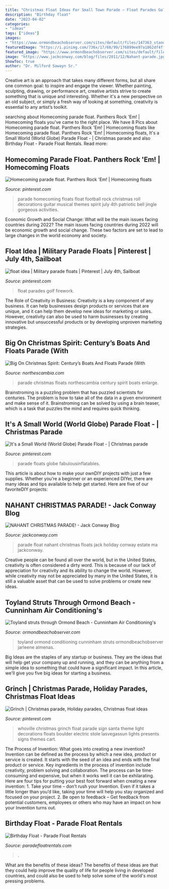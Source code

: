 ```yaml
---
title: "Christmas Float Ideas For Small Town Parade ~ Float Parades Golf Firework"
description: "Birthday float"
date: "2023-04-02"
categories:
- "ideas"
tags: ["ideas"]
images:
- "https://www.ormondbeachobserver.com/sites/default/files/147363_standard.jpeg"
featuredImage: "https://i.pinimg.com/736x/17/68/99/176899ee97a1862df4fff4bc07e1d202.jpg"
featured_image: "https://www.ormondbeachobserver.com/sites/default/files/147363_standard.jpeg"
image: "https://www.jackconway.com/blog/files/2011/12/Nahant-parade.jpg"
ShowToc: true
author: "Dr. Milford Sawayn Sr."
---
```



Creative art is an approach that takes many different forms, but all share one common goal: to inspire and engage the viewer. Whether painting, sculpting, drawing, or performance art, creative artists strive to create something that is unique and interesting. Whether it's a new perspective on an old subject, or simply a fresh way of looking at something, creativity is essential to any artist’s toolkit.

	

		
searching about Homecoming parade float. Panthers Rock &#039;Em! | Homecoming floats you've came to the right place. We have 8 Pics about Homecoming parade float. Panthers Rock &#039;Em! | Homecoming floats like Homecoming parade float. Panthers Rock &#039;Em! | Homecoming floats, It&#039;s a Small World (World Globe) Parade Float - | Christmas parade and also Birthday Float - Parade Float Rentals. Read more:
		
    
## Homecoming Parade Float. Panthers Rock &#039;Em! | Homecoming Floats

<img loading=lazy src="https://i.pinimg.com/originals/9b/c7/da/9bc7da0ab38d1b7a15ffe5f576e9c1f7.jpg" onerror="this.onerror=null;this.src='https://tse4.mm.bing.net/th?id=OIP.pRuzaYEX7B1Tj-LFzWKJaQHaMY&amp;pid=15.1';" alt="Homecoming parade float. Panthers Rock &#039;Em! | Homecoming floats">

_Source: pinterest.com_

>parade homecoming floats float football rock christmas roll decorations guitar musical themes spirit july 4th patriotic bell jingle gorgeous activities. 

	

Economic Growth and Social Change: What will be the main issues facing countries during 2022?
The main issues facing countries during 2022 will be economic growth and social change. These two factors are set to lead to large changes in the world economy and society.

    
## Float Idea | Military Parade Floats | Pinterest | July 4th, Sailboat

<img loading=lazy src="https://s-media-cache-ak0.pinimg.com/736x/8d/8e/f1/8d8ef17e5107ccff46f4f3a288b2a7ac.jpg" onerror="this.onerror=null;this.src='https://tse1.mm.bing.net/th?id=OIP.G_LenK8GXPrUDxJSh-EvEgHaFj&amp;pid=15.1';" alt="float idea | Military parade floats | Pinterest | July 4th, Sailboat">

_Source: pinterest.com_

>float parades golf firework. 

	

The Role of Creativity in Business:
Creativity is a key component of any business. It can help businesses design products or services that are unique, and it can help them develop new ideas for marketing or sales. However, creativity can also be used to harm businesses by creating innovative but unsuccessful products or by developing unproven marketing strategies.

    
## Big On Christmas Spirit: Century’s Boats And Floats Parade (With

<img loading=lazy src="http://www.northescambia.com/wp-content/uploads/2015/12/Century-parade-207.jpg" onerror="this.onerror=null;this.src='https://tse2.mm.bing.net/th?id=OIP.QQjKW1yiV-Z5hi-vJ7LBBwHaE8&amp;pid=15.1';" alt="Big On Christmas Spirit: Century’s Boats And Floats Parade (With">

_Source: northescambia.com_

>parade christmas floats northescambia century spirit boats enlarge. 

	

Brainstroming is a puzzling problem that has puzzled scientists for centuries. The problem is how to take all of the data in a given environment and make sense of it. Brainstroming can be solved by using a brain teaser, which is a task that puzzles the mind and requires quick thinking.

    
## It&#039;s A Small World (World Globe) Parade Float - | Christmas Parade

<img loading=lazy src="https://i.pinimg.com/736x/17/68/99/176899ee97a1862df4fff4bc07e1d202.jpg" onerror="this.onerror=null;this.src='https://tse1.mm.bing.net/th?id=OIP.FjUUJKbouXGNML4Q8q-QhgHaFj&amp;pid=15.1';" alt="It&#039;s a Small World (World Globe) Parade Float - | Christmas parade">

_Source: pinterest.com_

>parade floats globe fabulousinflatables. 

	

This article is about how to make your ownDIY projects with just a few supplies. Whether you’re a beginner or an experienced DIYer, there are many ideas and tips available to help get started. Here are five of our favoriteDIY projects: 

    
## NAHANT CHRISTMAS PARADE! - Jack Conway Blog

<img loading=lazy src="https://www.jackconway.com/blog/files/2011/12/Nahant-parade.jpg" onerror="this.onerror=null;this.src='https://tse4.mm.bing.net/th?id=OIP.I-LnfQkbG_l2sIk8cp0JJgHaFh&amp;pid=15.1';" alt="NAHANT CHRISTMAS PARADE! - Jack Conway Blog">

_Source: jackconway.com_

>parade float nahant christmas floats jack holiday conway estate ma jackconway. 

	

Creative people can be found all over the world, but in the United States, creativity is often considered a dirty word. This is because of our lack of appreciation for creativity and its ability to change the world. However, while creativity may not be appreciated by many in the United States, it is still a valuable asset that can be used to solve problems or create new ideas.

    
## Toyland Struts Through Ormond Beach - Cunninham Air Conditioning&#039;s

<img loading=lazy src="https://www.ormondbeachobserver.com/sites/default/files/147363_standard.jpeg" onerror="this.onerror=null;this.src='https://tse3.mm.bing.net/th?id=OIP.JG0Tzrod4sP8SKcLyEbDjQHaE7&amp;pid=15.1';" alt="Toyland struts through Ormond Beach - Cunninham Air Conditioning&#039;s">

_Source: ormondbeachobserver.com_

>toyland ormond conditioning cunninham struts ormondbeachobserver jarleene almenas. 

	

Big Ideas are the staples of any startup or business. They are the ideas that will help get your company up and running, and they can be anything from a simple idea to something that could have a significant impact. In this article, we'll give you five big ideas for starting a business.

    
## Grinch | Christmas Parade, Holiday Parades, Christmas Float Ideas

<img loading=lazy src="https://i.pinimg.com/736x/2d/53/f5/2d53f539e71c967c483f33647b51147c--whoville-christmas-christmas-wood.jpg" onerror="this.onerror=null;this.src='https://tse4.mm.bing.net/th?id=OIP.nTDeKs7k_0PS2Mfdp3tuJQHaE7&amp;pid=15.1';" alt="Grinch | Christmas parade, Holiday parades, Christmas float ideas">

_Source: pinterest.com_

>whoville christmas grinch float parade sign santa theme light decorations floats boulder electric stole lasvegassun lights presents signs themes cart. 

	

The Process of Invention: What goes into creating a new invention?
Invention can be defined as the process by which a new idea, product or service is created. It starts with the seed of an idea and ends with the final product or service. Key ingredients in the process of invention include creativity, problem solving and collaboration. The process can be time-consuming and expensive, but when it works well it can be exhilarating. Here are four tips for putting your best foot forward when creating a new invention: 1. Take your time – don’t rush your Invention. Even if it takes a little longer than you’d like, taking your time will help you stay organized and focused on your project. 2. Be open to feedback – Get feedback from potential customers, employees or others who may have an impact on how your Invention turns out. 
    
## Birthday Float - Parade Float Rentals

<img loading=lazy src="http://www.paradefloatrentals.com/assets/images/birthday/bday-float-06.jpg" onerror="this.onerror=null;this.src='https://tse2.mm.bing.net/th?id=OIP.MlqjK5Y7aeWGmer2izIWmgHaE8&amp;pid=15.1';" alt="Birthday Float - Parade Float Rentals">

_Source: paradefloatrentals.com_

>. 

	

What are the benefits of these ideas?
The benefits of these ideas are that they could help improve the quality of life for people living in developed countries, and could also be used to help solve some of the world's most pressing problems.

